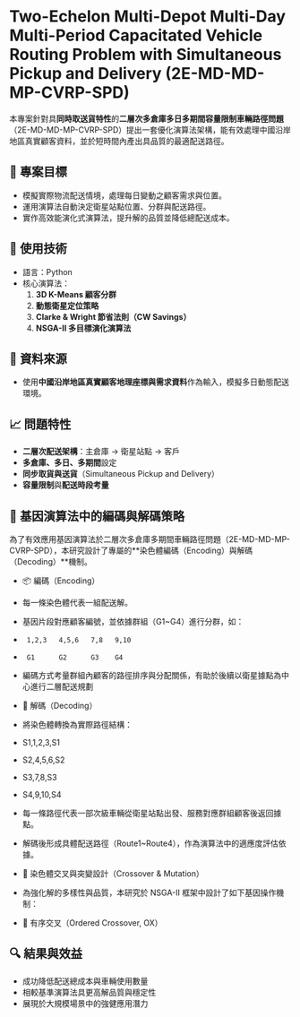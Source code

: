 # Two-Echelon Multi-Depot Multi-Day Multi-Period Capacitated Vehicle Routing Problem with Simultaneous Pickup and Delivery (2E-MD-MD-MP-CVRP-SPD)

本專案針對具**同時取送貨特性**的**二層次多倉庫多日多期間容量限制車輛路徑問題**（2E-MD-MD-MP-CVRP-SPD）提出一套優化演算法架構，能有效處理中國沿岸地區真實顧客資料，並於短時間內產出具品質的最適配送路徑。

## 🚀 專案目標

- 模擬實際物流配送情境，處理每日變動之顧客需求與位置。
- 運用演算法自動決定衛星站點位置、分群與配送路徑。
- 實作高效能演化式演算法，提升解的品質並降低總配送成本。

## 🧠 使用技術

- 語言：Python
- 核心演算法：
  1. **3D K-Means 顧客分群**
  2. **動態衛星定位策略**
  3. **Clarke & Wright 節省法則（CW Savings）**
  4. **NSGA-II 多目標演化演算法**

## 📂 資料來源

- 使用**中國沿岸地區真實顧客地理座標與需求資料**作為輸入，模擬多日動態配送環境。

## 📈 問題特性

- **二層次配送架構**：主倉庫 → 衛星站點 → 客戶
- **多倉庫、多日、多期間**設定
- **同步取貨與送貨**（Simultaneous Pickup and Delivery）
- **容量限制**與**配送時段考量**

## 🧬 基因演算法中的編碼與解碼策略

為了有效應用基因演算法於二層次多倉庫多期間車輛路徑問題（2E-MD-MD-MP-CVRP-SPD），本研究設計了專屬的**染色體編碼（Encoding）與解碼（Decoding）**機制。

- 📦 編碼（Encoding）
  
-    每一條染色體代表一組配送解。
-    基因片段對應顧客編號，並依據群組（G1~G4）進行分群，如：
-      1,2,3   4,5,6   7,8   9,10
-      G1      G2      G3    G4
-    編碼方式考量群組內顧客的路徑排序與分配關係，有助於後續以衛星據點為中心進行二層配送規劃

- 🔁 解碼（Decoding）

-    將染色體轉換為實際路徑結構：
-    S1,1,2,3,S1
-    S2,4,5,6,S2
-    S3,7,8,S3
-    S4,9,10,S4
-    每一條路徑代表一部次級車輛從衛星站點出發、服務對應群組顧客後返回據點。
-    解碼後形成具體配送路徑（Route1~Route4），作為演算法中的適應度評估依據。

-  🔄 染色體交叉與突變設計（Crossover & Mutation）
-  為強化解的多樣性與品質，本研究於 NSGA-II 框架中設計了如下基因操作機制：

-    🔁 有序交叉（Ordered Crossover, OX）

## 🔍 結果與效益

- 成功降低配送總成本與車輛使用數量
- 相較基準演算法具更高解品質與穩定性
- 展現於大規模場景中的強健應用潛力
